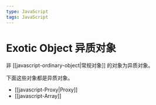 ```yaml
---
type: JavaScript
tags: JavaScript
---
```


# Exotic Object 异质对象

非 [[javascript-ordinary-object|常规对象]] 的对象为异质对象。

下面这些对象都是异质对象。

- [[javascript-Proxy|Proxy]]
- [[javascript-Array]]
